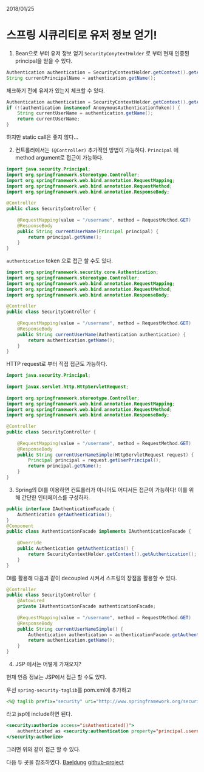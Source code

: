 2018/01/25

# 스프링 시큐리티로 유저 정보 얻기! 

1. Bean으로 부터 유저 정보 얻기
``SecurityConytextHolder``  로 부터 현재 인증된 principal을 얻을 수 있다.

```java
Authentication authentication = SecurityContextHolder.getContext().getAuthentication();
String currentPrincipalName = authentication.getName();	
```

체크하기 전에 유저가 있는지 체크할 수 있다.
```java
Authentication authentication = SecurityContextHolder.getContext().getAuthentication();
if (!(authentication instanceof AnonymousAuthenticationToken)) {
    String currentUserName = authentication.getName();
    return currentUserName;
}
```

하지만 static call은 좋지 않다... 

2. 컨트롤러에서는 ``(@Controller)`` 추가적인 방법이 가능하다. ``Principal`` 에 method argument로 접근이 가능하다.
```java
import java.security.Principal;
import org.springframework.stereotype.Controller;
import org.springframework.web.bind.annotation.RequestMapping;
import org.springframework.web.bind.annotation.RequestMethod;
import org.springframework.web.bind.annotation.ResponseBody;
 
@Controller
public class SecurityController {
 
    @RequestMapping(value = "/username", method = RequestMethod.GET)
    @ResponseBody
    public String currentUserName(Principal principal) {
        return principal.getName();
    }
}
```

``authentication`` token 으로 접근 할 수도 있다.
```java
import org.springframework.security.core.Authentication;
import org.springframework.stereotype.Controller;
import org.springframework.web.bind.annotation.RequestMapping;
import org.springframework.web.bind.annotation.RequestMethod;
import org.springframework.web.bind.annotation.ResponseBody;
 
@Controller
public class SecurityController {
 
    @RequestMapping(value = "/username", method = RequestMethod.GET)
    @ResponseBody
    public String currentUserName(Authentication authentication) {
        return authentication.getName();
    }
}
```

HTTP request로 부터 직접 접근도 가능하다.
```java
import java.security.Principal;
 
import javax.servlet.http.HttpServletRequest;
 
import org.springframework.stereotype.Controller;
import org.springframework.web.bind.annotation.RequestMapping;
import org.springframework.web.bind.annotation.RequestMethod;
import org.springframework.web.bind.annotation.ResponseBody;
 
@Controller
public class SecurityController {
 
    @RequestMapping(value = "/username", method = RequestMethod.GET)
    @ResponseBody
    public String currentUserNameSimple(HttpServletRequest request) {
        Principal principal = request.getUserPrincipal();
        return principal.getName();
    }
}
```

3. Spring의 DI를 이용하면 컨트롤러가 아니어도 어디서든 접근이 가능하다! 이를 위해 간단한 인터페이스를 구성하자.
```java
public interface IAuthenticationFacade {
    Authentication getAuthentication();
}
@Component
public class AuthenticationFacade implements IAuthenticationFacade {
 
    @Override
    public Authentication getAuthentication() {
        return SecurityContextHolder.getContext().getAuthentication();
    }
}
```

DI를 활용해 다음과 같이 decoupled 시켜서 스프링의 장점을 활용할 수 있다.
```java
@Controller
public class SecurityController {
    @Autowired
    private IAuthenticationFacade authenticationFacade;
 
    @RequestMapping(value = "/username", method = RequestMethod.GET)
    @ResponseBody
    public String currentUserNameSimple() {
        Authentication authentication = authenticationFacade.getAuthentication();
        return authentication.getName();
    }
}
```

4. JSP 에서는 어떻게 가져오지?

현재 인증 정보는 JSP에서 접근 할 수도 있다.

우선 ``spring-security-taglib``를 pom.xml에 추가하고

```jsp 
<%@ taglib prefix="security" uri="http://www.springframework.org/security/tags" %>
```

라고 jsp에 include하면 된다.

```jsp
<security:authorize access="isAuthenticated()">
    authenticated as <security:authentication property="principal.username" /> 
</security:authorize>
```

그러면 위와 같이 접근 할 수 있다.

다음 두 곳을 참조하였다.
[Baeldung](http://www.baeldung.com/get-user-in-spring-security)
[github-project](https://github.com/eugenp/tutorials/tree/master/spring-security-rest-custom#readme)